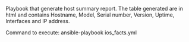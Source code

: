 Playbook that generate host summary report. The table generated are in html and contains Hostname, Model, Serial number, Version, Uptime, Interfaces and IP address.

Command to execute:
ansible-playbook ios_facts.yml